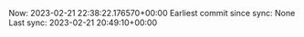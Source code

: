 Now: 2023-02-21 22:38:22.176570+00:00 Earliest commit since sync: None Last sync: 2023-02-21 20:49:10+00:00
